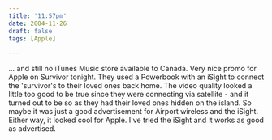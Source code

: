 ```yaml
---
title: '11:57pm'
date: 2004-11-26
draft: false
tags: [Apple]

---
```


... and still no iTunes Music store available to Canada. Very nice promo for Apple on Survivor tonight. They used a Powerbook with an iSight to connect the 'survivor's to their loved ones back home. The video quality looked a little too good to be true since they were connecting via satellite - and it turned out to be so as they had their loved ones hidden on the island. So maybe it was just a good advertisement for Airport wireless and the iSight. Either way, it looked cool for Apple. I've tried the iSight and it works as good as advertised.